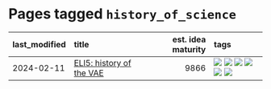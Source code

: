 # Pages tagged `history_of_science`

|last_modified|title|est. idea maturity|tags
|:---|:---|---:|:---|
|2024-02-11|[ELI5: history of the VAE](../ufldl_history.md)|9866|[![](https://img.shields.io/badge/tag-education-11772b)](../tags/education.md) [![](https://img.shields.io/badge/tag-feature_learning-fe6d78)](../tags/feature_learning.md) [![](https://img.shields.io/badge/tag-history-4377c4)](../tags/history.md) [![](https://img.shields.io/badge/tag-history_of_science-b443ff)](../tags/history_of_science.md) [![](https://img.shields.io/badge/tag-publication-95bed6)](../tags/publication.md) [![](https://img.shields.io/badge/tag-vae-37db7)](../tags/vae.md)|
